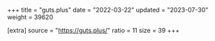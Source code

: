 +++
title = "guts.plus"
date = "2022-03-22"
updated = "2023-07-30"
weight = 39620

[extra]
source = "https://guts.plus/"
ratio = 11
size = 39
+++

